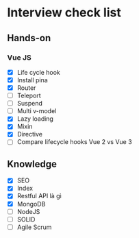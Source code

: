 # Interview check list

## Hands-on

### Vue JS

- [x] Life cycle hook
- [x] Install pina
- [x] Router
- [ ] Teleport
- [ ] Suspend
- [ ] Multi v-model
- [x] Lazy loading
- [x] Mixin
- [x] Directive
- [ ] Compare lifecycle hooks Vue 2 vs Vue 3

## Knowledge

- [x] SEO
- [x] Index
- [x] Restful API là gì
- [x] MongoDB
- [ ] NodeJS
- [ ] SOLID
- [ ] Agile Scrum
